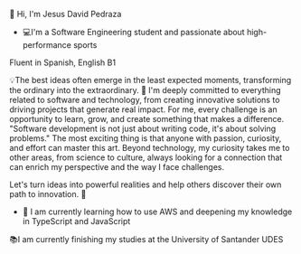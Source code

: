 👋 Hi, I'm Jesus David Pedraza

- 💻I'm a Software Engineering student and passionate about high-performance sports

Fluent in Spanish, English B1

💡The best ideas often emerge in the least expected moments, transforming the ordinary into the extraordinary. 🎯 I'm deeply committed to everything related to software and technology, from creating innovative solutions to driving projects that generate real impact. For me, every challenge is an opportunity to learn, grow, and create something that makes a difference. "Software development is not just about writing code, it's about solving problems." The most exciting thing is that anyone with passion, curiosity, and effort can master this art. Beyond technology, my curiosity takes me to other areas, from science to culture, always looking for a connection that can enrich my perspective and the way I face challenges.

Let's turn ideas into powerful realities and help others discover their own path to innovation. 🌟

- 🌱 I am currently learning how to use AWS and deepening my knowledge in TypeScript and JavaScript

📚I am currently finishing my studies at the University of Santander UDES

<!---
jesuspedrazaCO/jesuspedrazaCO is a ✨ special ✨ repository because its `README.md` (this file) appears on your GitHub profile.
You can click the Preview link to take a look at your changes.
--->
